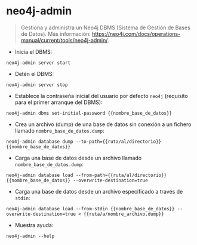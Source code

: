 # neo4j-admin

> Gestiona y administra un Neo4j DBMS (Sistema de Gestión de Bases de Datos).
> Más información: <https://neo4j.com/docs/operations-manual/current/tools/neo4j-admin/>.

- Inicia el DBMS:

`neo4j-admin server start`

- Detén el DBMS:

`neo4j-admin server stop`

- Establece la contraseña inicial del usuario por defecto `neo4j` (requisito para el primer arranque del DBMS):

`neo4j-admin dbms set-initial-password {{nombre_base_de_datos}}`

- Crea un archivo (dump) de una base de datos sin conexión a un fichero llamado `nombre_base_de_datos.dump`:

`neo4j-admin database dump --to-path={{ruta/al/directorio}} {{nombre_base_de_datos}}`

- Carga una base de datos desde un archivo llamado `nombre_base_de_datos.dump`:

`neo4j-admin database load --from-path={{ruta/al/directorio}} {{nombre_base_de_datos}} --overwrite-destination=true`

- Carga una base de datos desde un archivo especificado a través de `stdin`:

`neo4j-admin database load --from-stdin {{nombre_base_de_datos}} --overwrite-destination=true < {{ruta/a/nombre_archivo.dump}}`

- Muestra ayuda:

`neo4j-admin --help`
